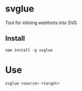 # svglue

Tool for inlining webfonts into SVG

## Install

```
npm install -g svglue
```

# Use

```
svglue <source> <target>
```
